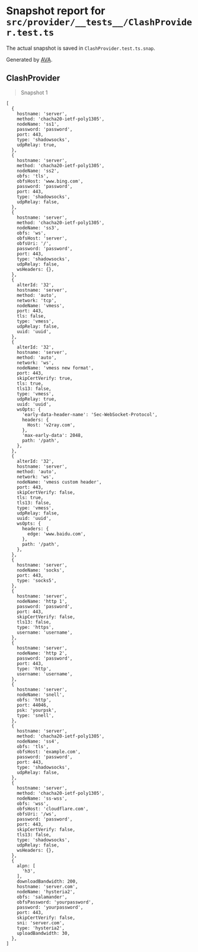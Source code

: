 # Snapshot report for `src/provider/__tests__/ClashProvider.test.ts`

The actual snapshot is saved in `ClashProvider.test.ts.snap`.

Generated by [AVA](https://avajs.dev).

## ClashProvider

> Snapshot 1

    [
      {
        hostname: 'server',
        method: 'chacha20-ietf-poly1305',
        nodeName: 'ss1',
        password: 'password',
        port: 443,
        type: 'shadowsocks',
        udpRelay: true,
      },
      {
        hostname: 'server',
        method: 'chacha20-ietf-poly1305',
        nodeName: 'ss2',
        obfs: 'tls',
        obfsHost: 'www.bing.com',
        password: 'password',
        port: 443,
        type: 'shadowsocks',
        udpRelay: false,
      },
      {
        hostname: 'server',
        method: 'chacha20-ietf-poly1305',
        nodeName: 'ss3',
        obfs: 'ws',
        obfsHost: 'server',
        obfsUri: '/',
        password: 'password',
        port: 443,
        type: 'shadowsocks',
        udpRelay: false,
        wsHeaders: {},
      },
      {
        alterId: '32',
        hostname: 'server',
        method: 'auto',
        network: 'tcp',
        nodeName: 'vmess',
        port: 443,
        tls: false,
        type: 'vmess',
        udpRelay: false,
        uuid: 'uuid',
      },
      {
        alterId: '32',
        hostname: 'server',
        method: 'auto',
        network: 'ws',
        nodeName: 'vmess new format',
        port: 443,
        skipCertVerify: true,
        tls: true,
        tls13: false,
        type: 'vmess',
        udpRelay: true,
        uuid: 'uuid',
        wsOpts: {
          'early-data-header-name': 'Sec-WebSocket-Protocol',
          headers: {
            Host: 'v2ray.com',
          },
          'max-early-data': 2048,
          path: '/path',
        },
      },
      {
        alterId: '32',
        hostname: 'server',
        method: 'auto',
        network: 'ws',
        nodeName: 'vmess custom header',
        port: 443,
        skipCertVerify: false,
        tls: true,
        tls13: false,
        type: 'vmess',
        udpRelay: false,
        uuid: 'uuid',
        wsOpts: {
          headers: {
            edge: 'www.baidu.com',
          },
          path: '/path',
        },
      },
      {
        hostname: 'server',
        nodeName: 'socks',
        port: 443,
        type: 'socks5',
      },
      {
        hostname: 'server',
        nodeName: 'http 1',
        password: 'password',
        port: 443,
        skipCertVerify: false,
        tls13: false,
        type: 'https',
        username: 'username',
      },
      {
        hostname: 'server',
        nodeName: 'http 2',
        password: 'password',
        port: 443,
        type: 'http',
        username: 'username',
      },
      {
        hostname: 'server',
        nodeName: 'snell',
        obfs: 'http',
        port: 44046,
        psk: 'yourpsk',
        type: 'snell',
      },
      {
        hostname: 'server',
        method: 'chacha20-ietf-poly1305',
        nodeName: 'ss4',
        obfs: 'tls',
        obfsHost: 'example.com',
        password: 'password',
        port: 443,
        type: 'shadowsocks',
        udpRelay: false,
      },
      {
        hostname: 'server',
        method: 'chacha20-ietf-poly1305',
        nodeName: 'ss-wss',
        obfs: 'wss',
        obfsHost: 'cloudflare.com',
        obfsUri: '/ws',
        password: 'password',
        port: 443,
        skipCertVerify: false,
        tls13: false,
        type: 'shadowsocks',
        udpRelay: false,
        wsHeaders: {},
      },
      {
        alpn: [
          'h3',
        ],
        downloadBandwidth: 200,
        hostname: 'server.com',
        nodeName: 'hysteria2',
        obfs: 'salamander',
        obfsPassword: 'yourpassword',
        password: 'yourpassword',
        port: 443,
        skipCertVerify: false,
        sni: 'server.com',
        type: 'hysteria2',
        uploadBandwidth: 30,
      },
    ]
